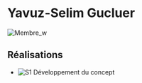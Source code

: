 # Yavuz-Selim Gucluer

 ![Membre_w]( https://fakeimg.pl/400x400?text=z)

 ## Réalisations

 <!-- Une image par semaine de la réalisation dont tu es le plus fier avec une légende -->

* ![S1 Développement du concept](https://fakeimg.pl/400x400?text=Concept)

